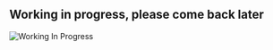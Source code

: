 ## Working in progress, please come back later

![Working In Progress](https://i.gifer.com/3jnq.gif)

